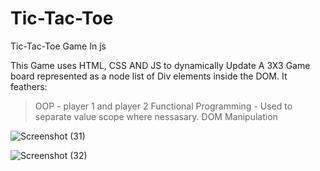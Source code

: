 # Tic-Tac-Toe
Tic-Tac-Toe Game In js

This Game uses HTML, CSS AND JS to dynamically Update A  3X3 Game board represented as a node list of Div elements inside the DOM.
It feathers:
> OOP -  player 1 and player 2
> Functional Programming - Used to separate value scope where nessasary.
> DOM Manipulation


![Screenshot (31)](https://github.com/user-attachments/assets/5595fd7c-4f4b-45fb-9f39-c30733f57beb)


![Screenshot (32)](https://github.com/user-attachments/assets/fdec5324-a105-48b9-b28a-667864eca200)
